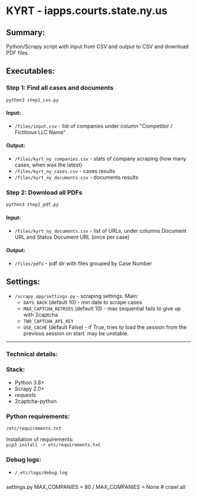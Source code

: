 # KYRT - iapps.courts.state.ny.us

## Summary:
Python/Scrapy script with input from CSV and output to CSV and download PDF files.

## Executables:

### Step 1: Find all cases and documents
`python3 step1_csv.py`

#### Input:
- `/files/input.csv` - list of companies under column "Competitor / Fictitious LLC Name"

#### Output: 
- `/files/kyrt_ny_companies.csv` - stats of company scraping (how many cases, when was the latest)
- `/files/kyrt_ny_cases.csv` - cases results
- `/files/kyrt_ny_documents.csv` - documents results


### Step 2: Download all PDFs
`python3 step2_pdf.py`

#### Input:
- `/files/kyrt_ny_documents.csv` - list of URLs, under columns Document URL and Status Document URL (once per case)

#### Output: 
- `/files/pdfs` - pdf dir with files grouped by Case Number

## Settings:
- `/scrapy_app/settings.py` - scraping settings. Main:
  * `DAYS_BACK` (default 10) - min date to scrape cases
  * `MAX_CAPTCHA_RETRIES` (default 10) - max sequential fails to give up with 2captcha
  * `TWO_CAPTCHA_API_KEY`
  * `USE_CACHE` (default False) - if True, tries to load the session from the previous session on start. may be unstable.

  
---
### Technical details:
### Stack:
* Python 3.8+
* Scrapy 2.0+
* requests
* 2captcha-python

### Python requirements:
`/etc/requirements.txt`

Installation of requirements:  
`pip3 install -r etc/requirements.txt`

### Debug logs:
- `/_etc/logs/debug.log`

### 
settings.py
MAX_COMPANIES = 80
/
MAX_COMPANIES = None # crawl all
